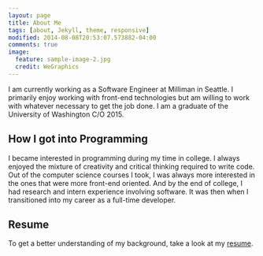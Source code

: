 ```yaml
---
layout: page
title: About Me
tags: [about, Jekyll, theme, responsive]
modified: 2014-08-08T20:53:07.573882-04:00
comments: true
image:
  feature: sample-image-2.jpg
  credit: WeGraphics
---
```


I am currently working as a Software Engineer at Milliman in Seattle. I primarily enjoy working with
front-end technologies but am willing to work with whatever necessary to get the job done. I am a graduate of the University of Washington C/O 2015.


## How I got into Programming

I became interested in programming during my time in college. I always enjoyed the mixture of creativity and critical thinking required to write code. Out of the computer science courses I took, I was always more interested in the ones that were more front-end oriented. And by the end of college, I had research and intern experience involving software. It was then when I transitioned into my career as a full-time developer.

## Resume
To get a better understanding of my background, take a look at my [resume](http://tonykle.github.io/other/tonyleresume.pdf).
